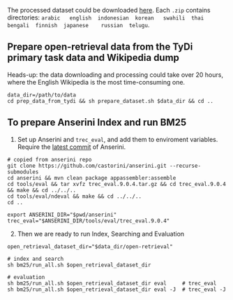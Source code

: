 The processed dataset could be downloaded [here](https://uofwaterloo-my.sharepoint.com/:f:/g/personal/x978zhan_uwaterloo_ca/Egpbu0I7gIRMlLyIOlI3dyQB02_S5s5iLDIMW3n0jTX_Qg?e=lvp3Ns).
Each `.zip` contains directories: `arabic   english  indonesian  korean   swahili  thai bengali  finnish  japanese    russian  telugu`.

## Prepare open-retrieval data from the TyDi primary task data and Wikipedia dump
Heads-up: the data downloading and processing could take over 20 hours, where the English Wikipedia is the most time-consuming one.
```
data_dir=/path/to/data
cd prep_data_from_tydi && sh prepare_dataset.sh $data_dir && cd ..
```

## To prepare Anserini Index and run BM25
1. Set up Anserini and `trec_eval`, and add them to enviroment variables.
Require the [latest commit](https://github.com/castorini/anserini/commit/a72b65268f54a4cfe63a36918f4ab7ca09b2e7e8) of Anserini.
```
# copied from anserini repo
git clone https://github.com/castorini/anserini.git --recurse-submodules
cd anserini && mvn clean package appassembler:assemble
cd tools/eval && tar xvfz trec_eval.9.0.4.tar.gz && cd trec_eval.9.0.4 && make && cd ../../..
cd tools/eval/ndeval && make && cd ../../..
cd ..

export ANSERINI_DIR="$pwd/anserini"
trec_eval="$ANSERINI_DIR/tools/eval/trec_eval.9.0.4"
```

2. Then we are ready to run Index, Searching and Evaluation
```
open_retrieval_dataset_dir="$data_dir/open-retrieval"

# index and search
sh bm25/run_all.sh $open_retrieval_dataset_dir 

# evaluation
sh bm25/run_all.sh $open_retrieval_dataset_dir eval     # trec_eval
sh bm25/run_all.sh $open_retrieval_dataset_dir eval -J  # trec_eval -J      
```
